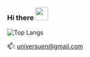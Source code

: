### Hi there <img src="https://raw.githubusercontent.com/MartinHeinz/MartinHeinz/master/wave.gif" width="30px">

![Top Langs](https://github-readme-stats.vercel.app/api/top-langs/?username=universuen&card_width=500&layout=compact)

📫: universuen@gmail.com
